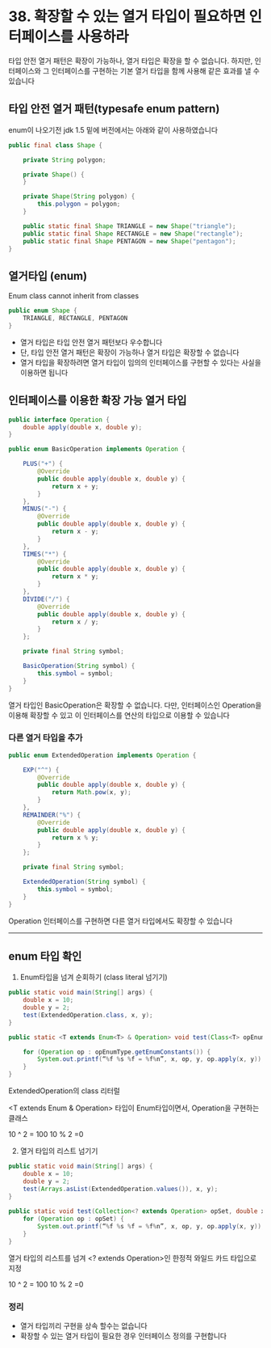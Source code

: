 # 38. 확장할 수 있는 열거 타입이 필요하면 인터페이스를 사용하라
타입 안전 열거 패턴은 확장이 가능하나, 열거 타입은 확장을 할 수 없습니다.
하지만, 인터페이스와 그 인터페이스를 구현하는 기본 열거 타입을 함께 사용해 같은 효과를 낼 수 있습니다



## 타입 안전 열거 패턴(typesafe enum pattern)
enum이 나오기전 jdk 1.5 밑에 버전에서는 아래와 같이 사용하였습니다
```java
public final class Shape {

    private String polygon;

    private Shape() {
    }

    private Shape(String polygon) {
        this.polygon = polygon;
    }

    public static final Shape TRIANGLE = new Shape("triangle");
    public static final Shape RECTANGLE = new Shape("rectangle");
    public static final Shape PENTAGON = new Shape("pentagon");
}
```


## 열거타입 (enum)
Enum class cannot inherit from classes

```java
public enum Shape {
    TRIANGLE, RECTANGLE, PENTAGON
}
```

* 열거 타입은 타입 안전 열거 패턴보다 우수합니다
* 단, 타입 안전 열거 패턴은 확장이 가능하나 열거 타입은 확장할 수 없습니다
* 열거 타입을 확장하려면 열거 타입이 임의의 인터페이스를 구현할 수 있다는 사실을 이용하면 됩니다


## 인터페이스를 이용한 확장 가능 열거 타입
```java
public interface Operation {
    double apply(double x, double y);
}
```

```java
public enum BasicOperation implements Operation {

    PLUS("+") {
        @Override
        public double apply(double x, double y) {
            return x + y;
        }
    },
    MINUS("-") {
        @Override
        public double apply(double x, double y) {
            return x - y;
        }
    },
    TIMES("*") {
        @Override
        public double apply(double x, double y) {
            return x * y;
        }
    },
    DIVIDE("/") {
        @Override
        public double apply(double x, double y) {
            return x / y;
        }
    };

    private final String symbol;

    BasicOperation(String symbol) {
        this.symbol = symbol;
    }
}
```

열거 타입인 BasicOperation은 확장할 수 없습니다.
다만, 인터페이스인 Operation을 이용해 확장할 수 있고
이 인터페이스를 연산의 타입으로 이용할 수 있습니다

### 다른 열거 타입을 추가
```java
public enum ExtendedOperation implements Operation {

    EXP("^") {
        @Override
        public double apply(double x, double y) {
            return Math.pow(x, y);
        }
    },
    REMAINDER("%") {
        @Override
        public double apply(double x, double y) {
            return x % y;
        }
    };

    private final String symbol;

    ExtendedOperation(String symbol) {
        this.symbol = symbol;
    }
}
```

Operation 인터페이스를 구현하면 다른 열거 타입에서도 확장할 수 있습니다



---
## enum 타입 확인
1. Enum타입을 넘겨 순회하기 (class literal 넘기기)
```java
public static void main(String[] args) {
	double x = 10;
	double y = 2;
	test(ExtendedOperation.class, x, y);
}

public static <T extends Enum<T> & Operation> void test(Class<T> opEnumType, double x, double y) {

	for (Operation op : opEnumType.getEnumConstants()) {
		System.out.printf(“%f %s %f = %f%n”, x, op, y, op.apply(x, y));
	}
}
```

ExtendedOperation의 class 리터럴

<T extends Enum<T> & Operation>
타입이 Enum타입이면서, Operation을 구현하는 클래스

10 ^ 2 = 100
10 % 2 =0

2. 열거 타입의 리스트 넘기기
```java
public static void main(String[] args) {
	double x = 10;
	double y = 2;
	test(Arrays.asList(ExtendedOperation.values()), x, y);
}
    
public static void test(Collection<? extends Operation> opSet, double x, double y) {
	for (Operation op : opSet) {
		System.out.printf(“%f %s %f = %f%n”, x, op, y, op.apply(x, y));
	}
}
```

열거 타입의 리스트를 넘겨 <? extends Operation>인 한정적 와일드 카드 타입으로 지정

10 ^ 2 = 100
10 % 2 =0

### 정리
* 열거 타입끼리 구현을 상속 할수는 없습니다
* 확장할 수 있는 열거 타입이 필요한 경우 인터페이스 정의를 구현합니다

